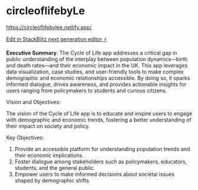 # circleoflifebyLe

https://circleoflifebylee.netlify.app/

[Edit in StackBlitz next generation editor ⚡️](https://stackblitz.com/~/github.com/leeakpareva/circleoflifebyLe)

**Executive Summary**:
The Cycle of Life app addresses a critical gap in public understanding of the interplay between population dynamics—birth and death rates—and their economic impact in the UK. This app leverages data visualization, case studies, and user-friendly tools to make complex demographic and economic relationships accessible. By doing so, it sparks informed dialogue, drives awareness, and provides actionable insights for users ranging from policymakers to students and curious citizens.

Vision and Objectives:

The vision of the Cycle of Life app is to educate and inspire users to engage with demographic and economic trends, fostering a better understanding of their impact on society and policy.

Key Objectives:
1.	Provide an accessible platform for understanding population trends and their economic implications.
2.	Foster dialogue among stakeholders such as policymakers, educators, students, and the general public.
3.	Empower users to make informed decisions about societal issues shaped by demographic shifts.
